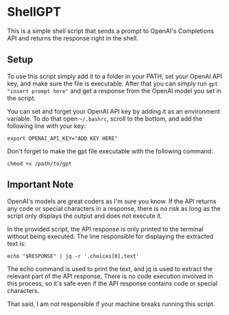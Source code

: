 # ShellGPT #

This is a simple shell script that sends a prompt to OpenAI's Completions API and returns the response right in the shell.


## Setup ##

To use this script simply add it to a folder in your PATH, set your OpenAI API key, and make sure the file is executable. After that you can simply run `gpt "insert prompt here"` and get a response from the OpenAI model you set in the script. 

You can set and forget your OpenAI API key by adding it as an environment variable. To do that open `~/.bashrc`, scroll to the bottom, and add the following line with your key:

`export OPENAI_API_KEY="ADD KEY HERE"`

Don't forget to make the gpt file executable with the following command:

`chmod +x /path/to/gpt`


## Important Note ##

OpenAI's models are great coders as I'm sure you know. If the API returns any code or special characters in a response, there is no risk as long as the script only displays the output and does not execute it. 

In the provided script, the API response is only printed to the terminal without being executed. The line responsible for displaying the extracted text is:

`echo "$RESPONSE" | jq -r '.choices[0].text'`

The echo command is used to print the text, and jq is used to extract the relevant part of the API response. There is no code execution involved in this process, so it's safe even if the API response contains code or special characters.

That said, I am not responsible if your machine breaks running this script.
